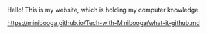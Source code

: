 Hello! This is my website, which is holding my computer knowledge.

https://minibooga.github.io/Tech-with-Minibooga/what-it-github.md
